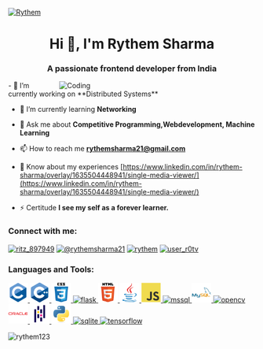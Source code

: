 <!-- [![MasterHead](https://github.com/Akshay090/svg-banners/blob/master/SVG/origin/origin.svg) -->
[![Rythem](https://svg-banners.vercel.app/api?type=origin&text1=Dynamic%20SVG%20🤠&text2=💖%20Open%20Source&width=800&height=400)](https://github.com/Akshay090/svg-banners)
<h1 align="center">Hi 👋, I'm Rythem Sharma</h1>
<h3 align="center">A passionate frontend developer from India</h3>
<img align="right" alt="Coding" width="400"src="https://raw.githubusercontent.com/TheDudeThatCode/TheDudeThatCode/master/Assets/Developer.gif">
- 🔭 I’m currently working on **Distributed Systems**

- 🌱 I’m currently learning **Networking**

- 💬 Ask me about **Competitive Programming,Webdevelopment, Machine Learning**

- 📫 How to reach me **rythemsharma21@gmail.com**

- 📄 Know about my experiences [https://www.linkedin.com/in/rythem-sharma/overlay/1635504448941/single-media-viewer/](https://www.linkedin.com/in/rythem-sharma/overlay/1635504448941/single-media-viewer/)

- ⚡ Certitude **I see my self as a forever learner.**

<h3 align="left">Connect with me:</h3>
<p align="left">
<a href="https://www.codechef.com/users/ritz_897949" target="blank"><img align="center" src="https://cdn.jsdelivr.net/npm/simple-icons@3.1.0/icons/codechef.svg" alt="ritz_897949" height="30" width="40" /></a>
<a href="https://www.hackerrank.com/@rythemsharma21" target="blank"><img align="center" src="https://raw.githubusercontent.com/rahuldkjain/github-profile-readme-generator/master/src/images/icons/Social/hackerrank.svg" alt="@rythemsharma21" height="30" width="40" /></a>
<a href="https://www.leetcode.com/rythem" target="blank"><img align="center" src="https://raw.githubusercontent.com/rahuldkjain/github-profile-readme-generator/master/src/images/icons/Social/leet-code.svg" alt="rythem" height="30" width="40" /></a>
<a href="https://auth.geeksforgeeks.org/user/user_r0tv" target="blank"><img align="center" src="https://raw.githubusercontent.com/rahuldkjain/github-profile-readme-generator/master/src/images/icons/Social/geeks-for-geeks.svg" alt="user_r0tv" height="30" width="40" /></a>
</p>

<h3 align="left">Languages and Tools:</h3>
<p align="left"> <a href="https://www.cprogramming.com/" target="_blank" rel="noreferrer"> <img src="https://raw.githubusercontent.com/devicons/devicon/master/icons/c/c-original.svg" alt="c" width="40" height="40"/> </a> <a href="https://www.w3schools.com/cpp/" target="_blank" rel="noreferrer"> <img src="https://raw.githubusercontent.com/devicons/devicon/master/icons/cplusplus/cplusplus-original.svg" alt="cplusplus" width="40" height="40"/> </a> <a href="https://www.w3schools.com/css/" target="_blank" rel="noreferrer"> <img src="https://raw.githubusercontent.com/devicons/devicon/master/icons/css3/css3-original-wordmark.svg" alt="css3" width="40" height="40"/> </a> <a href="https://flask.palletsprojects.com/" target="_blank" rel="noreferrer"> <img src="https://www.vectorlogo.zone/logos/pocoo_flask/pocoo_flask-icon.svg" alt="flask" width="40" height="40"/> </a> <a href="https://www.w3.org/html/" target="_blank" rel="noreferrer"> <img src="https://raw.githubusercontent.com/devicons/devicon/master/icons/html5/html5-original-wordmark.svg" alt="html5" width="40" height="40"/> </a> <a href="https://www.java.com" target="_blank" rel="noreferrer"> <img src="https://raw.githubusercontent.com/devicons/devicon/master/icons/java/java-original.svg" alt="java" width="40" height="40"/> </a> <a href="https://developer.mozilla.org/en-US/docs/Web/JavaScript" target="_blank" rel="noreferrer"> <img src="https://raw.githubusercontent.com/devicons/devicon/master/icons/javascript/javascript-original.svg" alt="javascript" width="40" height="40"/> </a> <a href="https://www.microsoft.com/en-us/sql-server" target="_blank" rel="noreferrer"> <img src="https://www.svgrepo.com/show/303229/microsoft-sql-server-logo.svg" alt="mssql" width="40" height="40"/> </a> <a href="https://www.mysql.com/" target="_blank" rel="noreferrer"> <img src="https://raw.githubusercontent.com/devicons/devicon/master/icons/mysql/mysql-original-wordmark.svg" alt="mysql" width="40" height="40"/> </a> <a href="https://opencv.org/" target="_blank" rel="noreferrer"> <img src="https://www.vectorlogo.zone/logos/opencv/opencv-icon.svg" alt="opencv" width="40" height="40"/> </a> <a href="https://www.oracle.com/" target="_blank" rel="noreferrer"> <img src="https://raw.githubusercontent.com/devicons/devicon/master/icons/oracle/oracle-original.svg" alt="oracle" width="40" height="40"/> </a> <a href="https://pandas.pydata.org/" target="_blank" rel="noreferrer"> <img src="https://raw.githubusercontent.com/devicons/devicon/2ae2a900d2f041da66e950e4d48052658d850630/icons/pandas/pandas-original.svg" alt="pandas" width="40" height="40"/> </a> <a href="https://www.python.org" target="_blank" rel="noreferrer"> <img src="https://raw.githubusercontent.com/devicons/devicon/master/icons/python/python-original.svg" alt="python" width="40" height="40"/> </a> <a href="https://www.sqlite.org/" target="_blank" rel="noreferrer"> <img src="https://www.vectorlogo.zone/logos/sqlite/sqlite-icon.svg" alt="sqlite" width="40" height="40"/> </a> <a href="https://www.tensorflow.org" target="_blank" rel="noreferrer"> <img src="https://www.vectorlogo.zone/logos/tensorflow/tensorflow-icon.svg" alt="tensorflow" width="40" height="40"/> </a> </p>
<p><img align="center" src="https://github-readme-stats.vercel.app/api/top-langs?username=rythem123&show_icons=true&locale=en&layout=compact" alt="rythem123" /></p>
